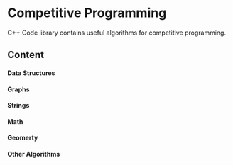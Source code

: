 # Competitive Programming

C++ Code library contains useful algorithms for competitive programming.

## Content

#### Data Structures
#### Graphs
#### Strings
#### Math
#### Geomerty
#### Other Algorithms